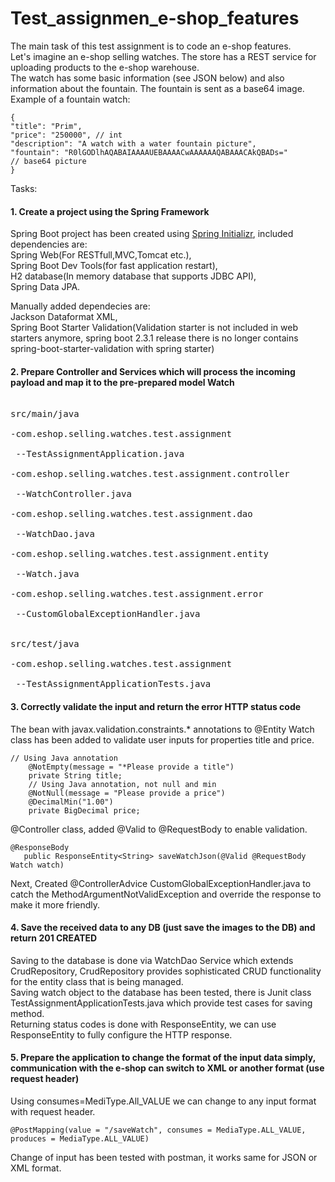 # Test_assignmen_e-shop_features

The main task of this test assignment is to code an e-shop features.
<br/>Let's imagine an e-shop selling watches. The store has a REST service for uploading products
to the e-shop warehouse.
<br/>The watch has some basic information (see JSON below) and also information about the
fountain. The fountain is sent as a base64 image.
<br/>Example of a fountain watch:
```
{
"title": "Prim",
"price": "250000", // int
"description": "A watch with a water fountain picture",
"fountain": "R0lGODlhAQABAIAAAAUEBAAAACwAAAAAAQABAAACAkQBADs="
// base64 picture
}
```
Tasks:
#### 1. Create a project using the Spring Framework
Spring Boot project has been created using [Spring Initializr](https://start.spring.io), included dependencies are:
<br/> Spring Web(For RESTfull,MVC,Tomcat etc.),
<br/>Spring Boot Dev Tools(for fast application restart),
<br/>H2 database(In memory database that supports JDBC API), 
<br/>Spring Data JPA.

Manually added dependecies are: 
<br/>Jackson Dataformat XML, 
<br/>Spring Boot Starter Validation(Validation starter is not included in web starters anymore, spring boot 2.3.1 release there is no longer contains spring-boot-starter-validation with spring starter)

#### 2. Prepare Controller and Services which will process the incoming payload and map it to the pre-prepared model Watch
<pre>
<br/>src/main/java
<br/>-com.eshop.selling.watches.test.assignment
<br/> --TestAssignmentApplication.java
<br/>-com.eshop.selling.watches.test.assignment.controller
<br/> --WatchController.java
<br/>-com.eshop.selling.watches.test.assignment.dao
<br/> --WatchDao.java
<br/>-com.eshop.selling.watches.test.assignment.entity
<br/> --Watch.java
<br/>-com.eshop.selling.watches.test.assignment.error
<br/> --CustomGlobalExceptionHandler.java

<br/>src/test/java
<br/>-com.eshop.selling.watches.test.assignment
<br/> --TestAssignmentApplicationTests.java
</pre>  
  
  

#### 3. Correctly validate the input and return the error HTTP status code
The bean with javax.validation.constraints.* annotations to @Entity Watch class has been added to validate user inputs for properties title and price.

```
// Using Java annotation
	@NotEmpty(message = "*Please provide a title")
	private String title;
	// Using Java annotation, not null and min
	@NotNull(message = "Please provide a price")
    @DecimalMin("1.00")
	private BigDecimal price;
 ```
 @Controller class, added @Valid to @RequestBody to enable validation.
 ```
 @ResponseBody
	public ResponseEntity<String> saveWatchJson(@Valid @RequestBody Watch watch)
```
Next, Created @ControllerAdvice CustomGlobalExceptionHandler.java to catch the MethodArgumentNotValidException and override the response to  make it more friendly.



#### 4. Save the received data to any DB (just save the images to the DB) and return 201 CREATED
Saving to the database is done via WatchDao Service which extends CrudRepository, CrudRepository provides sophisticated CRUD functionality for the entity class that is being managed.
<br/>Saving watch object to the database has been tested, there is Junit class TestAssignmentApplicationTests.java which provide test cases for saving method.
<br/>Returning status codes is done with ResponseEntity, we can use ResponseEntity to fully configure the HTTP response.

#### 5. Prepare the application to change the format of the input data simply, communication with the e-shop can switch to XML or another format (use request header)
Using consumes=MediType.All_VALUE we can change to any input format with request header.
 ```
@PostMapping(value = "/saveWatch", consumes = MediaType.ALL_VALUE, produces = MediaType.ALL_VALUE)
 ```
 Change of input has been tested with postman, it works same for JSON or XML format.
